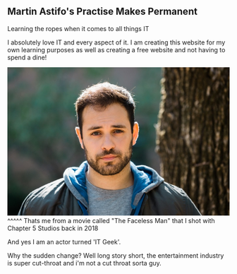 ## Martin Astifo's Practise Makes Permanent 

Learning the ropes when it comes to all things IT

I absolutely love IT and every aspect of it. I am creating this website for my own learning purposes as well as creating a free website and not having to spend a dine!

![pic of me](Images/martinpic.jpg)
^^^^^
Thats me from a movie called "The Faceless Man" that I shot with Chapter 5 Studios back in 2018

And yes I am an actor turned 'IT Geek'. 

Why the sudden change? Well long story short, the entertainment industry is super cut-throat and i'm not a cut throat sorta guy.


